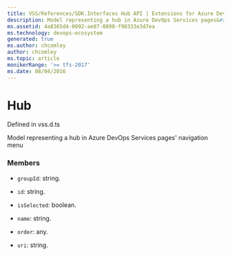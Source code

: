```yaml
---
title: VSS/References/SDK.Interfaces Hub API | Extensions for Azure DevOps Services
description: Model representing a hub in Azure DevOps Services pages&#x27; navigation menu
ms.assetid: 4a8365d4-0092-ae07-0898-f98333e3d7ea
ms.technology: devops-ecosystem
generated: true
ms.author: chcomley
author: chcomley
ms.topic: article
monikerRange: '>= tfs-2017'
ms.date: 08/04/2016
---
```


# Hub

Defined in vss.d.ts

Model representing a hub in Azure DevOps Services pages&#x27; navigation menu

### Members

- `groupId`: string.

- `id`: string.

- `isSelected`: boolean.

- `name`: string.

- `order`: any.

- `uri`: string.
